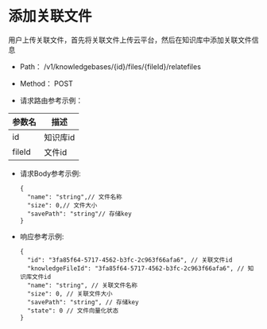 # 添加关联文件
用户上传关联文件，首先将关联文件上传云平台，然后在知识库中添加关联文件信息

- Path： /v1/knowledgebases/{id}/files/{fileId}/relatefiles

- Method： POST

- 请求路由参考示例：

|参数名      |描述 |
|----------- |----------- |
|id  |知识库id |
|fileId  |文件id |

- 请求Body参考示例:

  ```
  {
    "name": "string",// 文件名称
    "size": 0,// 文件大小
    "savePath": "string"// 存储key
  }
  ```

- 响应参考示例:

  ```
  {
    "id": "3fa85f64-5717-4562-b3fc-2c963f66afa6", // 关联文件id
    "knowledgeFileId": "3fa85f64-5717-4562-b3fc-2c963f66afa6", // 知识库文件id
    "name": "string", // 关联文件名称
    "size": 0, // 关联文件大小
    "savePath": "string", // 存储key
    "state": 0 // 文件向量化状态
  }
  ```